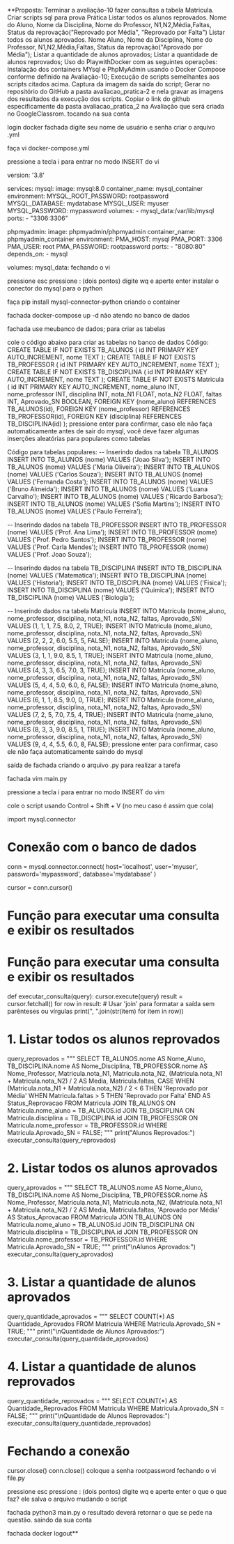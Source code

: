 **Proposta:
Terminar a avaliação-10 fazer consultas a tabela Matricula.
Criar scripts sql para prova Prática
Listar todos os alunos reprovados. Nome do Aluno, Nome da Disciplina, Nome do Professor, N1,N2,Média,Faltas, Status da reprovação("Reprovado por Média", "Reprovado por Falta")
Listar todos os alunos aprovados. Nome Aluno, Nome da Disciplina, Nome do Professor, N1,N2,Média,Faltas, Status da reprovação("Aprovado por Média");
Listar a quantidade de alunos aprovados;
Listar a quantidade de alunos reprovados;
Uso do PlaywithDocker com as seguintes operações: Instalação dos containers MYsql e PhpMyAdmin usando o Docker Compose conforme definido na Avaliação-10;
Execução de scripts semelhantes aos scripts citados acima.
Captura da imagem da saida do script;
Gerar no repositório do GitHub a pasta avaliacao_pratica-2 e nela gravar as imagens dos resultados da execução dos scripts.
Copiar o link do github especificamente da pasta avaliacao_pratica_2 na Avaliação que será criada no GoogleClassrom.
tocando na sua conta

login docker fachada
digite seu nome de usuário e senha
criar o arquivo .yml

faça vi docker-compose.yml

pressione a tecla i para entrar no modo INSERT do vi

version: '3.8'

services:
  mysql:
    image: mysql:8.0
    container_name: mysql_container
    environment:
      MYSQL_ROOT_PASSWORD: rootpassword
      MYSQL_DATABASE: mydatabase
      MYSQL_USER: myuser
      MYSQL_PASSWORD: mypassword
    volumes:
      - mysql_data:/var/lib/mysql
    ports:
      - "3306:3306"

  phpmyadmin:
    image: phpmyadmin/phpmyadmin
    container_name: phpmyadmin_container
    environment:
      PMA_HOST: mysql
      PMA_PORT: 3306
      PMA_USER: root
      PMA_PASSWORD: rootpassword
    ports:
      - "8080:80"
    depends_on:
      - mysql

volumes:
  mysql_data:
fechando o vi

pressione esc
pressione : (dois pontos)
digite wq e aperte enter
instalar o conector do mysql para o python

faça pip install mysql-connector-python
criando o container

fachada docker-compose up -d
não atendo no banco de dados

fachada use meubanco de dados;
para criar as tabelas

cole o código abaixo para criar as tabelas no banco de dados
Código:
CREATE TABLE IF NOT EXISTS TB_ALUNOS (
    id INT PRIMARY KEY AUTO_INCREMENT,
    nome TEXT
);
CREATE TABLE IF NOT EXISTS TB_PROFESSOR (
    id INT PRIMARY KEY AUTO_INCREMENT,
    nome TEXT
);
CREATE TABLE IF NOT EXISTS TB_DISCIPLINA (
    id INT PRIMARY KEY AUTO_INCREMENT,
    nome TEXT
);
CREATE TABLE IF NOT EXISTS Matricula (
    id INT PRIMARY KEY AUTO_INCREMENT,
    nome_aluno INT,
    nome_professor INT,
    disciplina INT,
    nota_N1 FLOAT,
    nota_N2 FLOAT,
    faltas INT,
    Aprovado_SN BOOLEAN,
    FOREIGN KEY (nome_aluno) REFERENCES TB_ALUNOS(id),
    FOREIGN KEY (nome_professor) REFERENCES TB_PROFESSOR(id),
    FOREIGN KEY (disciplina) REFERENCES TB_DISCIPLINA(id)
);
pressione enter para confirmar, caso ele não faça automaticamente
antes de sair do mysql, você deve fazer algumas inserções aleatórias para populares como tabelas

Código para tabelas populares:
-- Inserindo dados na tabela TB_ALUNOS
INSERT INTO TB_ALUNOS (nome) VALUES ('Joao Silva');
INSERT INTO TB_ALUNOS (nome) VALUES ('Maria Oliveira');
INSERT INTO TB_ALUNOS (nome) VALUES ('Carlos Souza');
INSERT INTO TB_ALUNOS (nome) VALUES ('Fernanda Costa');
INSERT INTO TB_ALUNOS (nome) VALUES ('Bruno Almeida');
INSERT INTO TB_ALUNOS (nome) VALUES ('Luana Carvalho');
INSERT INTO TB_ALUNOS (nome) VALUES ('Ricardo Barbosa');
INSERT INTO TB_ALUNOS (nome) VALUES ('Sofia Martins');
INSERT INTO TB_ALUNOS (nome) VALUES ('Paulo Ferreira');

-- Inserindo dados na tabela TB_PROFESSOR
INSERT INTO TB_PROFESSOR (nome) VALUES ('Prof. Ana Lima');
INSERT INTO TB_PROFESSOR (nome) VALUES ('Prof. Pedro Santos');
INSERT INTO TB_PROFESSOR (nome) VALUES ('Prof. Carla Mendes');
INSERT INTO TB_PROFESSOR (nome) VALUES ('Prof. Joao Souza');

-- Inserindo dados na tabela TB_DISCIPLINA
INSERT INTO TB_DISCIPLINA (nome) VALUES ('Matematica');
INSERT INTO TB_DISCIPLINA (nome) VALUES ('Historia');
INSERT INTO TB_DISCIPLINA (nome) VALUES ('Fisica');
INSERT INTO TB_DISCIPLINA (nome) VALUES ('Quimica');
INSERT INTO TB_DISCIPLINA (nome) VALUES ('Biologia');

-- Inserindo dados na tabela Matricula
INSERT INTO Matricula (nome_aluno, nome_professor, disciplina, nota_N1, nota_N2, faltas, Aprovado_SN) 
VALUES (1, 1, 1, 7.5, 8.0, 2, TRUE);
INSERT INTO Matricula (nome_aluno, nome_professor, disciplina, nota_N1, nota_N2, faltas, Aprovado_SN) 
VALUES (2, 2, 2, 6.0, 5.5, 5, FALSE);
INSERT INTO Matricula (nome_aluno, nome_professor, disciplina, nota_N1, nota_N2, faltas, Aprovado_SN) 
VALUES (3, 1, 1, 9.0, 8.5, 1, TRUE);
INSERT INTO Matricula (nome_aluno, nome_professor, disciplina, nota_N1, nota_N2, faltas, Aprovado_SN) 
VALUES (4, 3, 3, 6.5, 7.0, 3, TRUE);
INSERT INTO Matricula (nome_aluno, nome_professor, disciplina, nota_N1, nota_N2, faltas, Aprovado_SN) 
VALUES (5, 4, 4, 5.0, 6.0, 6, FALSE);
INSERT INTO Matricula (nome_aluno, nome_professor, disciplina, nota_N1, nota_N2, faltas, Aprovado_SN) 
VALUES (6, 1, 1, 8.5, 9.0, 0, TRUE);
INSERT INTO Matricula (nome_aluno, nome_professor, disciplina, nota_N1, nota_N2, faltas, Aprovado_SN) 
VALUES (7, 2, 5, 7.0, 7.5, 4, TRUE);
INSERT INTO Matricula (nome_aluno, nome_professor, disciplina, nota_N1, nota_N2, faltas, Aprovado_SN) 
VALUES (8, 3, 3, 9.0, 8.5, 1, TRUE);
INSERT INTO Matricula (nome_aluno, nome_professor, disciplina, nota_N1, nota_N2, faltas, Aprovado_SN) 
VALUES (9, 4, 4, 5.5, 6.0, 8, FALSE);
pressione enter para confirmar, caso ele não faça automaticamente
saindo do mysql

saída de fachada
criando o arquivo .py para realizar a tarefa

fachada vim main.py

pressione a tecla i para entrar no modo INSERT do vim

cole o script usando Control + Shift + V (no meu caso é assim que cola)

import mysql.connector

# Conexão com o banco de dados
conn = mysql.connector.connect(
    host='localhost',
    user='myuser',
    password='mypassword',
    database='mydatabase'
)

cursor = conn.cursor()

# Função para executar uma consulta e exibir os resultados
# Função para executar uma consulta e exibir os resultados
def executar_consulta(query):
    cursor.execute(query)
    result = cursor.fetchall()
    for row in result:
        # Usar 'join' para formatar a saída sem parênteses ou vírgulas
        print(", ".join(str(item) for item in row))


# 1. Listar todos os alunos reprovados
query_reprovados = """
SELECT 
    TB_ALUNOS.nome AS Nome_Aluno, 
    TB_DISCIPLINA.nome AS Nome_Disciplina, 
    TB_PROFESSOR.nome AS Nome_Professor, 
    Matricula.nota_N1, 
    Matricula.nota_N2, 
    (Matricula.nota_N1 + Matricula.nota_N2) / 2 AS Media, 
    Matricula.faltas, 
    CASE 
        WHEN (Matricula.nota_N1 + Matricula.nota_N2) / 2 < 6 THEN 'Reprovado por Média' 
        WHEN Matricula.faltas > 5 THEN 'Reprovado por Falta' 
    END AS Status_Reprovacao
FROM Matricula
JOIN TB_ALUNOS ON Matricula.nome_aluno = TB_ALUNOS.id
JOIN TB_DISCIPLINA ON Matricula.disciplina = TB_DISCIPLINA.id
JOIN TB_PROFESSOR ON Matricula.nome_professor = TB_PROFESSOR.id
WHERE Matricula.Aprovado_SN = FALSE;
"""
print("Alunos Reprovados:")
executar_consulta(query_reprovados)

# 2. Listar todos os alunos aprovados
query_aprovados = """
SELECT 
    TB_ALUNOS.nome AS Nome_Aluno, 
    TB_DISCIPLINA.nome AS Nome_Disciplina, 
    TB_PROFESSOR.nome AS Nome_Professor, 
    Matricula.nota_N1, 
    Matricula.nota_N2, 
    (Matricula.nota_N1 + Matricula.nota_N2) / 2 AS Media, 
    Matricula.faltas, 
    'Aprovado por Média' AS Status_Aprovacao
FROM Matricula
JOIN TB_ALUNOS ON Matricula.nome_aluno = TB_ALUNOS.id
JOIN TB_DISCIPLINA ON Matricula.disciplina = TB_DISCIPLINA.id
JOIN TB_PROFESSOR ON Matricula.nome_professor = TB_PROFESSOR.id
WHERE Matricula.Aprovado_SN = TRUE;
"""
print("\nAlunos Aprovados:")
executar_consulta(query_aprovados)

# 3. Listar a quantidade de alunos aprovados
query_quantidade_aprovados = """
SELECT COUNT(*) AS Quantidade_Aprovados
FROM Matricula
WHERE Matricula.Aprovado_SN = TRUE;
"""
print("\nQuantidade de Alunos Aprovados:")
executar_consulta(query_quantidade_aprovados)

# 4. Listar a quantidade de alunos reprovados
query_quantidade_reprovados = """
SELECT COUNT(*) AS Quantidade_Reprovados
FROM Matricula
WHERE Matricula.Aprovado_SN = FALSE;
"""
print("\nQuantidade de Alunos Reprovados:")
executar_consulta(query_quantidade_reprovados)

# Fechando a conexão
cursor.close()
conn.close()
coloque a senha rootpassword
fechando o vi file.py

pressione esc
pressione : (dois pontos)
digite wq e aperte enter
o que o que faz?
ele salva o arquivo
mudando o script

fachada python3 main.py
o resultado deverá retornar o que se pede na questão.
saindo da sua conta

fachada docker logout**
